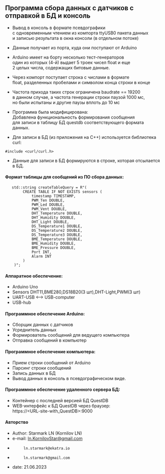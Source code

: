## Программа сбора данных с датчиков с отправкой в БД и консоль

* Вывод в консоль в формате псевдографики 
  <br>с одновременным чтением из компорта ttyUSB0 пакета данных
  <br>и записью результата в окна консоли (в отдельном потоке)

* Данные получает из порта, куда они поступают от Arduino
* Arduino имеет на борту несколько тест-генераторов
  <br>один из которых (4-й) выдает 5 троек чисел float и еще
  <br>2 целых числа, содержащих битовые данные.

* Через компорт поступает строка с числами в формате
  <br>float, разделенных пробелами и символом конца строки в конце
* Частота прихода таких строк ограничена baudrate == 19200
  <br>в данном случае, а частота генерации строки паузой 1000 мс,
  <br>но были испытаны и другие паузы вплоть до 10 мс  

* Программа была модифицирована:
  <br>Добавлена функциональность формирования сообщения
  <br>для записи в таблицу БД questdb соответствующего формата данных.

* Для записи в БД (из приложения на C++) используется библиотека curl:
``` 
#include <curl/curl.h>
```

* Данные для записи в БД формируются в строке, которая отсылается в БД.

#### Формат таблицы для сообщений из ПО сбора данных:
``` 
   std::string createTableQuery = R"(
        CREATE TABLE IF NOT EXISTS sensors (
            timestamp TIMESTAMP,
            PWM_Ten DOUBLE,
            PWM_Led DOUBLE,
            PWM_Vent DOUBLE,
            DHT_Temperature DOUBLE,
            DHT_Humidity DOUBLE,
            DHT_Light DOUBLE,
            DS_Temperature1 DOUBLE,
            DS_Temperature2 DOUBLE,
            DS_Temperature3 DOUBLE,
            BME_Temperature DOUBLE,
            BME_Humidity DOUBLE,
            BME_Pressure DOUBLE,
            Port INT,
            Alarm INT
        )
    )";
 ```   

  #### Аппаратное обеспечение:
 * Arduino Uno
 * Sensors DHT11,BME280,DS18B20(3 шт),DHT-Light,PWM(3 шт)
 * UART-USB <--> USB-computer
 * USB-hub
  
 #### Программное обеспечение Arduino:
 * Сборщик данных с датчиков
 * Усреднитель данных
 * Формирователь сообщений для ведущего компьютера
 * Отправка сообщений в компьютер
 
 #### Программное обеспечение компьютера:
 * Прием строки сообщений от Arduino
 * Парсинг строки сообщений
 * Запись данных в БД
 * Вывод данных в консоль в псевдографическом виде.
 
 #### Программное обеспечение удаленного сервера БД:
 * Контейнер с последней версией БД QuestDB
 * WEB-интерфейс к БД QuestDB через браузер:
   <br>https://<URL-site-with_QuestDB>:9000 
 
 #### Авторство
 * Author:  Starmark LN (Kornilov LN)
 * e-mail:  ln.KornilovStar@gmail.com
 *          ln.starmark@ekatra.io
 *          ln.starmark@gmail.com
 * date:    21.06.2023
 
 

 